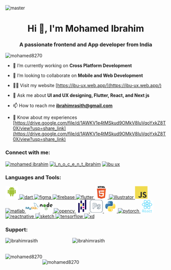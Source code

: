 ![master](https://www.softwaresuggest.com/blog/wp-content/uploads/2019/09/app-devlopment-feature-1.png)
<h1 align="center">Hi 👋, I'm Mohamed Ibrahim</h1>
<h3 align="center">A passionate frontend and App developer from India</h3>

<p align="left"> <img src="https://komarev.com/ghpvc/?username=mohamed8270&label=Profile%20views&color=0e75b6&style=flat" alt="mohamed8270" /> </p>

- 🔭 I’m currently working on **Cross Platform Development**

- 👯 I’m looking to collaborate on **Mobile and Web Development**

- 👨‍💻 Visit my website [https://ibu-ux.web.app/](https://ibu-ux.web.app/)

- 💬 Ask me about **UI and UX designing, Flutter, React, and Next js**

- 📫 How to reach me **ibrahimrasith@gmail.com**

- 📄 Know about my experiences [https://drive.google.com/file/d/1AWKV1e4tMSkud9OMkV8IuVqoYxkZ8T0X/view?usp=share_link](https://drive.google.com/file/d/1AWKV1e4tMSkud9OMkV8IuVqoYxkZ8T0X/view?usp=share_link)

<h3 align="left">Connect with me:</h3>
<p align="left">
<a href="https://linkedin.com/in/mohamed ibrahim" target="blank"><img align="center" src="https://raw.githubusercontent.com/rahuldkjain/github-profile-readme-generator/master/src/images/icons/Social/linked-in-alt.svg" alt="mohamed ibrahim" height="30" width="40" /></a>
<a href="https://www.instagram.com/ibrahimrasith/" target="blank"><img align="center" src="https://raw.githubusercontent.com/rahuldkjain/github-profile-readme-generator/master/src/images/icons/Social/instagram.svg" alt="i_n_o_c_e_n_t_ibrahim" height="30" width="40" /></a>
<a href="https://www.youtube.com/c/ibu ux" target="blank"><img align="center" src="https://raw.githubusercontent.com/rahuldkjain/github-profile-readme-generator/master/src/images/icons/Social/youtube.svg" alt="ibu ux" height="30" width="40" /></a>
</p>

<h3 align="left">Languages and Tools:</h3>
<p align="left"> <a href="https://developer.android.com" target="_blank" rel="noreferrer"> <img src="https://raw.githubusercontent.com/devicons/devicon/master/icons/android/android-original-wordmark.svg" alt="android" width="40" height="40"/> </a> <a href="https://dart.dev" target="_blank" rel="noreferrer"> <img src="https://www.vectorlogo.zone/logos/dartlang/dartlang-icon.svg" alt="dart" width="40" height="40"/> </a> <a href="https://www.figma.com/" target="_blank" rel="noreferrer"> <img src="https://www.vectorlogo.zone/logos/figma/figma-icon.svg" alt="figma" width="40" height="40"/> </a> <a href="https://firebase.google.com/" target="_blank" rel="noreferrer"> <img src="https://www.vectorlogo.zone/logos/firebase/firebase-icon.svg" alt="firebase" width="40" height="40"/> </a> <a href="https://flutter.dev" target="_blank" rel="noreferrer"> <img src="https://www.vectorlogo.zone/logos/flutterio/flutterio-icon.svg" alt="flutter" width="40" height="40"/> </a> <a href="https://www.w3.org/html/" target="_blank" rel="noreferrer"> <img src="https://raw.githubusercontent.com/devicons/devicon/master/icons/html5/html5-original-wordmark.svg" alt="html5" width="40" height="40"/> </a> <a href="https://www.adobe.com/in/products/illustrator.html" target="_blank" rel="noreferrer"> <img src="https://www.vectorlogo.zone/logos/adobe_illustrator/adobe_illustrator-icon.svg" alt="illustrator" width="40" height="40"/> </a> <a href="https://developer.mozilla.org/en-US/docs/Web/JavaScript" target="_blank" rel="noreferrer"> <img src="https://raw.githubusercontent.com/devicons/devicon/master/icons/javascript/javascript-original.svg" alt="javascript" width="40" height="40"/> </a> <a href="https://www.mathworks.com/" target="_blank" rel="noreferrer"> <img src="https://upload.wikimedia.org/wikipedia/commons/2/21/Matlab_Logo.png" alt="matlab" width="40" height="40"/> </a> <a href="https://www.mysql.com/" target="_blank" rel="noreferrer"> <img src="https://raw.githubusercontent.com/devicons/devicon/master/icons/mysql/mysql-original-wordmark.svg" alt="mysql" width="40" height="40"/> </a> <a href="https://nodejs.org" target="_blank" rel="noreferrer"> <img src="https://raw.githubusercontent.com/devicons/devicon/master/icons/nodejs/nodejs-original-wordmark.svg" alt="nodejs" width="40" height="40"/> </a> <a href="https://opencv.org/" target="_blank" rel="noreferrer"> <img src="https://www.vectorlogo.zone/logos/opencv/opencv-icon.svg" alt="opencv" width="40" height="40"/> </a> <a href="https://pandas.pydata.org/" target="_blank" rel="noreferrer"> <img src="https://raw.githubusercontent.com/devicons/devicon/2ae2a900d2f041da66e950e4d48052658d850630/icons/pandas/pandas-original.svg" alt="pandas" width="40" height="40"/> </a> <a href="https://www.photoshop.com/en" target="_blank" rel="noreferrer"> <img src="https://raw.githubusercontent.com/devicons/devicon/master/icons/photoshop/photoshop-line.svg" alt="photoshop" width="40" height="40"/> </a> <a href="https://www.python.org" target="_blank" rel="noreferrer"> <img src="https://raw.githubusercontent.com/devicons/devicon/master/icons/python/python-original.svg" alt="python" width="40" height="40"/> </a> <a href="https://pytorch.org/" target="_blank" rel="noreferrer"> <img src="https://www.vectorlogo.zone/logos/pytorch/pytorch-icon.svg" alt="pytorch" width="40" height="40"/> </a> <a href="https://reactjs.org/" target="_blank" rel="noreferrer"> <img src="https://raw.githubusercontent.com/devicons/devicon/master/icons/react/react-original-wordmark.svg" alt="react" width="40" height="40"/> </a> <a href="https://reactnative.dev/" target="_blank" rel="noreferrer"> <img src="https://reactnative.dev/img/header_logo.svg" alt="reactnative" width="40" height="40"/> </a> <a href="https://www.sketch.com/" target="_blank" rel="noreferrer"> <img src="https://www.vectorlogo.zone/logos/sketchapp/sketchapp-icon.svg" alt="sketch" width="40" height="40"/> </a> <a href="https://www.tensorflow.org" target="_blank" rel="noreferrer"> <img src="https://www.vectorlogo.zone/logos/tensorflow/tensorflow-icon.svg" alt="tensorflow" width="40" height="40"/> </a> <a href="https://www.adobe.com/products/xd.html" target="_blank" rel="noreferrer"> <img src="https://cdn.worldvectorlogo.com/logos/adobe-xd.svg" alt="xd" width="40" height="40"/> </a> </p>

<h3 align="left">Support:</h3>
<p><a href="https://www.buymeacoffee.com/ibrahimrasith"> <img align="left" src="https://cdn.buymeacoffee.com/buttons/v2/default-yellow.png" height="50" width="210" alt="ibrahimrasith" /></a><a href="https://ko-fi.com/ibrahimrasith"> <img align="left" src="https://cdn.ko-fi.com/cdn/kofi3.png?v=3" height="50" width="210" alt="ibrahimrasith" /></a></p><br><br>

<p><img align="left" src="https://github-readme-stats.vercel.app/api/top-langs?username=mohamed8270&show_icons=true&locale=en&layout=compact" alt="mohamed8270" /></p>

<p>&nbsp;<img align="center" src="https://github-readme-stats.vercel.app/api?username=mohamed8270&show_icons=true&locale=en" alt="mohamed8270" /></p>


